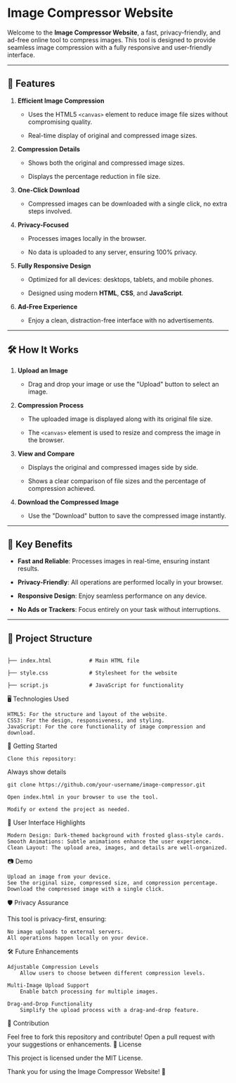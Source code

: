 # Image Compressor Website



Welcome to the **Image Compressor Website**, a fast, privacy-friendly, and ad-free online tool to compress images. This tool is designed to provide seamless image compression with a fully responsive and user-friendly interface.



---



## 🌟 Features



1. **Efficient Image Compression**  

   - Uses the HTML5 `<canvas>` element to reduce image file sizes without compromising quality.

   - Real-time display of original and compressed image sizes.



2. **Compression Details**  

   - Shows both the original and compressed image sizes.  

   - Displays the percentage reduction in file size.



3. **One-Click Download**  

   - Compressed images can be downloaded with a single click, no extra steps involved.



4. **Privacy-Focused**  

   - Processes images locally in the browser.  

   - No data is uploaded to any server, ensuring 100% privacy.



5. **Fully Responsive Design**  

   - Optimized for all devices: desktops, tablets, and mobile phones.  

   - Designed using modern **HTML**, **CSS**, and **JavaScript**.



6. **Ad-Free Experience**  

   - Enjoy a clean, distraction-free interface with no advertisements.



---



## 🛠️ How It Works



1. **Upload an Image**  

   - Drag and drop your image or use the "Upload" button to select an image.



2. **Compression Process**  

   - The uploaded image is displayed along with its original file size.  

   - The `<canvas>` element is used to resize and compress the image in the browser.  



3. **View and Compare**  

   - Displays the original and compressed images side by side.  

   - Shows a clear comparison of file sizes and the percentage of compression achieved.



4. **Download the Compressed Image**  

   - Use the "Download" button to save the compressed image instantly.



---



## 🔑 Key Benefits



- **Fast and Reliable**: Processes images in real-time, ensuring instant results.

- **Privacy-Friendly**: All operations are performed locally in your browser.  

- **Responsive Design**: Enjoy seamless performance on any device.  

- **No Ads or Trackers**: Focus entirely on your task without interruptions.



---



## 📂 Project Structure



```plaintext

├── index.html            # Main HTML file

├── style.css             # Stylesheet for the website

├── script.js             # JavaScript for functionality

```
🖥️ Technologies Used

    HTML5: For the structure and layout of the website.
    CSS3: For the design, responsiveness, and styling.
    JavaScript: For the core functionality of image compression and download.

🚀 Getting Started

    Clone this repository:

Always show details

    git clone https://github.com/your-username/image-compressor.git

    Open index.html in your browser to use the tool.

    Modify or extend the project as needed.

🎨 User Interface Highlights

    Modern Design: Dark-themed background with frosted glass-style cards.
    Smooth Animations: Subtle animations enhance the user experience.
    Clean Layout: The upload area, images, and details are well-organized.

📷 Demo

    Upload an image from your device.
    See the original size, compressed size, and compression percentage.
    Download the compressed image with a single click.

🛡️ Privacy Assurance

This tool is privacy-first, ensuring:

    No image uploads to external servers.
    All operations happen locally on your device.

🛠️ Future Enhancements

    Adjustable Compression Levels
        Allow users to choose between different compression levels.

    Multi-Image Upload Support
        Enable batch processing for multiple images.

    Drag-and-Drop Functionality
        Simplify the upload process with a drag-and-drop feature.

🙌 Contribution

Feel free to fork this repository and contribute! Open a pull request with your suggestions or enhancements.
📝 License

This project is licensed under the MIT License.

Thank you for using the Image Compressor Website! 🎉 
